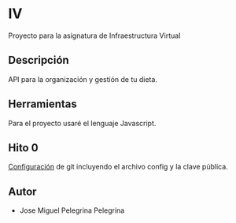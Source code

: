 # IV
Proyecto para la asignatura de Infraestructura Virtual 

## Descripción
API para la organización y gestión de tu dieta.

## Herramientas
Para el proyecto usaré el lenguaje Javascript.

## Hito 0
[Configuración](http://github.com/josemip98/IV/docs/) de git incluyendo el archivo config y la clave pública.

## Autor
- Jose Miguel Pelegrina Pelegrina
